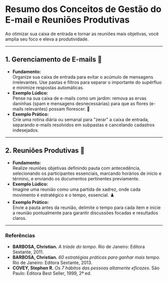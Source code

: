 # Resumo dos Conceitos de Gestão do E-mail e Reuniões Produtivas

Ao otimizar sua caixa de entrada e tornar as reuniões mais objetivas, você amplia seu foco e eleva a produtividade.

---

## 1. Gerenciamento de E-mails 📧
- **Fundamento:**  
  Organize sua caixa de entrada para evitar o acúmulo de mensagens irrelevantes. Use pastas e filtros para separar o importante do supérfluo e minimize respostas automáticas.
- **Exemplo Lúdico:**  
  Pense na sua caixa de e-mails como um jardim: remova as ervas daninhas (spam e mensagens desnecessárias) para que as flores (e-mails relevantes) possam florescer. 🌸
- **Exemplo Prático:**  
  Crie uma rotina diária ou semanal para "zerar" a caixa de entrada, separando e-mails resolvidos em subpastas e cancelando cadastros indesejados.

---

## 2. Reuniões Produtivas 🤝
- **Fundamento:**  
  Realize reuniões objetivas definindo pauta com antecedência, selecionando os participantes essenciais, marcando horários de início e término, e enviando os documentos pertinentes previamente.
- **Exemplo Lúdico:**  
  Imagine uma reunião como uma partida de xadrez, onde cada movimento é estratégico e o tempo, essencial. ♟️
- **Exemplo Prático:**  
  Envie a pauta antes da reunião, delimite o tempo para cada item e inicie a reunião pontualmente para garantir discussões focadas e resultados claros.

---

### Referências
- **BARBOSA, Christian.** *A tríade do tempo.* Rio de Janeiro: Editora Sextante, 2011.  
- **BARBOSA, Christian.** *60 estratégias práticas para ganhar mais tempo.* Rio de Janeiro: Editora Sextante, 2013.  
- **COVEY, Stephen R.** *Os 7 hábitos das pessoas altamente eficazes.* São Paulo: Editora Best Seller, 1999, 2ª ed.